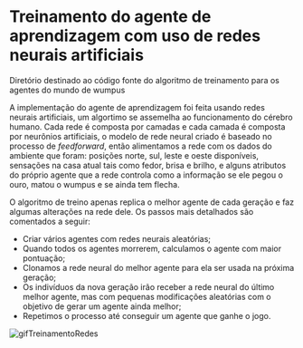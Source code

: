 # Treinamento do agente de aprendizagem com uso de redes neurais artificiais

Diretório destinado ao código fonte do algoritmo de treinamento para os agentes do mundo de wumpus

A implementação do agente de aprendizagem foi feita usando redes neurais artificiais, um algortimo se assemelha ao funcionamento do cérebro humano. Cada rede é composta por camadas 
e cada camada é composta por neurônios artificiais, o modelo de rede neural criado é baseado no processo de *feedforward*, então alimentamos a rede com os dados do ambiente que foram: 
posições norte, sul, leste e oeste disponíveis, sensações na casa atual tais como fedor, brisa e brilho, e alguns atributos do próprio agente que a rede controla como a informação se ele 
pegou o ouro, matou o wumpus e se ainda tem flecha.

O algoritmo de treino apenas replica o melhor agente de cada geração e faz algumas alterações na rede dele. Os passos mais detalhados são comentados a seguir:

- Criar vários agentes com redes neurais aleatórias;
- Quando todos os agentes morrerem, calculamos o agente com maior pontuação;
- Clonamos a rede neural do melhor agente para ela ser usada na próxima geração;
- Os indivíduos da nova geração irão receber a rede neural do último melhor agente, mas com pequenas modificações aleatórias com o objetivo de gerar um agente ainda melhor;
- Repetimos o processo até conseguir um agente que ganhe o jogo.

![gifTreinamentoRedes](https://github.com/thag0/Projeto-Wumpus-Inteligencia-Computacional/assets/91092364/2d6cc61d-72aa-43d0-8642-588230ce6e2c)
